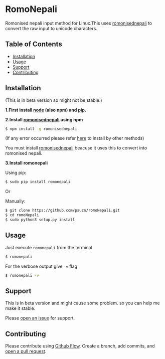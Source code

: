 # RomoNepali

Romonised nepali input method for LInux.This uses [romonisednepali](https://github.com/psuzn/romonisedNepali) to convert the raw input to unicode characters.

## Table of Contents

- [Installation](#installation)
- [Usage](#usage)
- [Support](#support)
- [Contributing](#contributing)

## Installation
(This is in  beta version so might not be stable.)

<B>1.First install [node](http://blog.teamtreehouse.com/install-node-js-npm-linux) (also npm) and [pip](https://www.tecmint.com/install-pip-in-linux/).</B>


<B>2.Install [romonisednepali](https://github.com/psuzn/romonisedNepali) using npm</B>

```sh
$ npm install -g romonisednepali 
```
(If any error occurred please refer [here](https://github.com/psuzn/romonisedNepali) to install by other methods)


You must install [romonisednepali](https://github.com/psuzn/romonisedNepali) beacuse it uses this to convert into romonised nepali.




<B>3.Install romonepali</B>


Using pip:

```sh
$ sudo pip install romonepali
```

Or 

Manually:

```sh
$ git clone https://github.com/psuzn/romoNepali.git
$ cd romoNepali
$ sudo python3 setup.py install 
```

## Usage

Just execute ```romonepali``` from the terminal

```sh
$ romonepali

```
For the verbose output give ```-v``` flag 
```sh
$ romonepali -v

```

## Support
This is in  beta version and might cause some problem. so you can help me make it stable.


Please [open an issue](https://github.com/psuzn/romoNepali/issues/new) for support.

## Contributing

Please contribute using [Github Flow](https://guides.github.com/introduction/flow/). Create a branch, add commits, and [open a pull request](https://github.com/psuzn/romoNepali/compare/).
